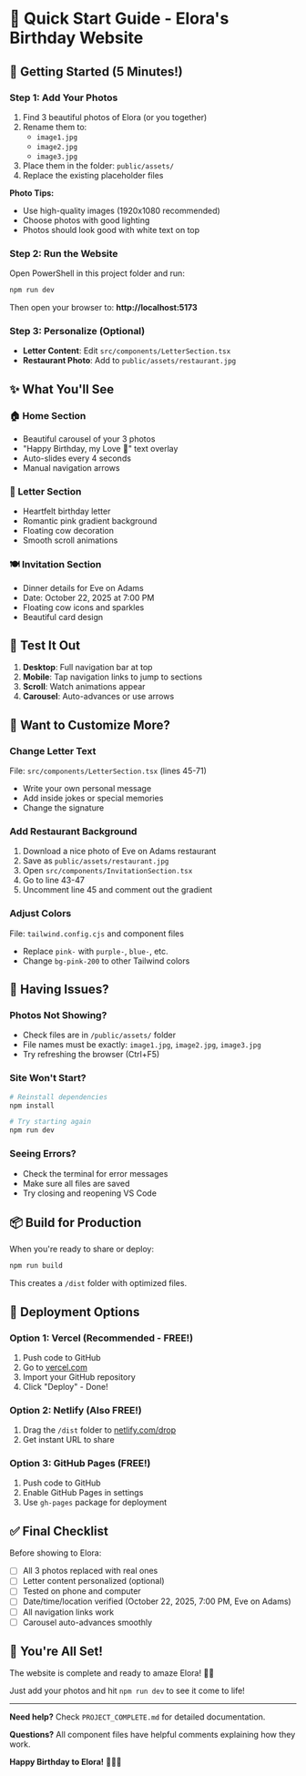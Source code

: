 # 🎉 Quick Start Guide - Elora's Birthday Website

## 🚀 Getting Started (5 Minutes!)

### Step 1: Add Your Photos

1. Find 3 beautiful photos of Elora (or you together)
2. Rename them to:
   - `image1.jpg`
   - `image2.jpg`
   - `image3.jpg`
3. Place them in the folder: `public/assets/`
4. Replace the existing placeholder files

**Photo Tips:**

- Use high-quality images (1920x1080 recommended)
- Choose photos with good lighting
- Photos should look good with white text on top

### Step 2: Run the Website

Open PowerShell in this project folder and run:

```powershell
npm run dev
```

Then open your browser to: **http://localhost:5173**

### Step 3: Personalize (Optional)

- **Letter Content**: Edit `src/components/LetterSection.tsx`
- **Restaurant Photo**: Add to `public/assets/restaurant.jpg`

## ✨ What You'll See

### 🏠 Home Section

- Beautiful carousel of your 3 photos
- "Happy Birthday, my Love 💖" text overlay
- Auto-slides every 4 seconds
- Manual navigation arrows

### 💌 Letter Section

- Heartfelt birthday letter
- Romantic pink gradient background
- Floating cow decoration
- Smooth scroll animations

### 🍽️ Invitation Section

- Dinner details for Eve on Adams
- Date: October 22, 2025 at 7:00 PM
- Floating cow icons and sparkles
- Beautiful card design

## 📱 Test It Out

1. **Desktop**: Full navigation bar at top
2. **Mobile**: Tap navigation links to jump to sections
3. **Scroll**: Watch animations appear
4. **Carousel**: Auto-advances or use arrows

## 🎨 Want to Customize More?

### Change Letter Text

File: `src/components/LetterSection.tsx` (lines 45-71)

- Write your own personal message
- Add inside jokes or special memories
- Change the signature

### Add Restaurant Background

1. Download a nice photo of Eve on Adams restaurant
2. Save as `public/assets/restaurant.jpg`
3. Open `src/components/InvitationSection.tsx`
4. Go to line 43-47
5. Uncomment line 45 and comment out the gradient

### Adjust Colors

File: `tailwind.config.cjs` and component files

- Replace `pink-` with `purple-`, `blue-`, etc.
- Change `bg-pink-200` to other Tailwind colors

## 🐛 Having Issues?

### Photos Not Showing?

- Check files are in `/public/assets/` folder
- File names must be exactly: `image1.jpg`, `image2.jpg`, `image3.jpg`
- Try refreshing the browser (Ctrl+F5)

### Site Won't Start?

```powershell
# Reinstall dependencies
npm install

# Try starting again
npm run dev
```

### Seeing Errors?

- Check the terminal for error messages
- Make sure all files are saved
- Try closing and reopening VS Code

## 📦 Build for Production

When you're ready to share or deploy:

```powershell
npm run build
```

This creates a `/dist` folder with optimized files.

## 🎯 Deployment Options

### Option 1: Vercel (Recommended - FREE!)

1. Push code to GitHub
2. Go to [vercel.com](https://vercel.com)
3. Import your GitHub repository
4. Click "Deploy" - Done!

### Option 2: Netlify (Also FREE!)

1. Drag the `/dist` folder to [netlify.com/drop](https://app.netlify.com/drop)
2. Get instant URL to share

### Option 3: GitHub Pages (FREE!)

1. Push code to GitHub
2. Enable GitHub Pages in settings
3. Use `gh-pages` package for deployment

## ✅ Final Checklist

Before showing to Elora:

- [ ] All 3 photos replaced with real ones
- [ ] Letter content personalized (optional)
- [ ] Tested on phone and computer
- [ ] Date/time/location verified (October 22, 2025, 7:00 PM, Eve on Adams)
- [ ] All navigation links work
- [ ] Carousel auto-advances smoothly

## 💝 You're All Set!

The website is complete and ready to amaze Elora! 🎂✨

Just add your photos and hit `npm run dev` to see it come to life!

---

**Need help?** Check `PROJECT_COMPLETE.md` for detailed documentation.

**Questions?** All component files have helpful comments explaining how they work.

**Happy Birthday to Elora!** 🎉💖🐄
